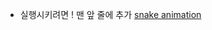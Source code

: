 - 실행시키려면 ! 맨 앞 줄에 추가 [snake animation](https://raw.githubusercontent.com/jisu217/jisu217/output/github-snake.svg)

